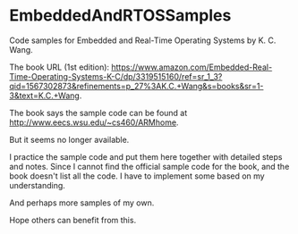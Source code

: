 # EmbeddedAndRTOSSamples
Code samples for Embedded and Real-Time Operating Systems by K. C. Wang.

The book URL (1st edition): <https://www.amazon.com/Embedded-Real-Time-Operating-Systems-K-C/dp/3319515160/ref=sr_1_3?qid=1567302873&refinements=p_27%3AK.C.+Wang&s=books&sr=1-3&text=K.C.+Wang>.

The book says the sample code can be found at <http://www.eecs.wsu.edu/~cs460/ARMhome>.

But it seems no longer available.

I practice the sample code and put them here together with detailed steps and notes.
Since I cannot find the official sample code for the book, and the book doesn't list all the code.
I have to implement some based on my understanding.

And perhaps more samples of my own.

Hope others can benefit from this.